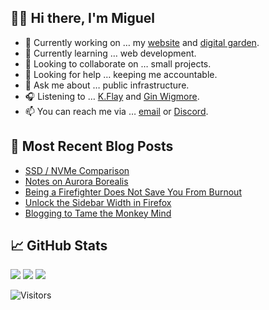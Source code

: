 ## 👋🏼 Hi there, I'm Miguel

- 🔭 Currently working on … my [website](https://miguelpimentel.do/) and [digital garden](https://forgetfulnotes.com/).
- 🌱 Currently learning … web development.
- 👯 Looking to collaborate on … small projects.
- 🤔 Looking for help … keeping me accountable.
- 💬 Ask me about … public infrastructure.
- 🎧 Listening to … [K.Flay](https://www.kflay.com/) and [Gin Wigmore](https://www.ginwigmoremusic.com/home).
- 📫 You can reach me via … [email](mailto:contact@miguelpimentel.do) or [Discord](https://discord.com/users/244318363734507520).

## 📝 Most Recent Blog Posts

<!-- BLOG-POST-LIST:START -->
- [SSD / NVMe Comparison](http://localhost:8080/en/writing/ssd-nvme/)
- [Notes on Aurora Borealis](http://localhost:8080/en/writing/aurora-borealis/)
- [Being a Firefighter Does Not Save You From Burnout](http://localhost:8080/en/writing/burning-out/)
- [Unlock the Sidebar Width in Firefox](http://localhost:8080/en/writing/firefox-sidebar/)
- [Blogging to Tame the Monkey Mind](http://localhost:8080/en/writing/monkey-brain/)
<!-- BLOG-POST-LIST:END -->

## 📈 GitHub Stats

<img height=auto src="https://streak-stats.demolab.com?user=semanticdata&theme=material-palenight&mode=weekly&hide_longest_streak=false&border_radius=6" />

<img height=auto src="https://github-readme-stats.vercel.app/api?username=semanticdata&show_icons=true&theme=material-palenight&hide_rank=true&border_radius=6" />

<img height=auto src="https://github-readme-stats.vercel.app/api/top-langs/?username=semanticdata&hide=markdown&layout=compact&theme=material-palenight" />

![Visitors](https://img.shields.io/endpoint?url=https%3A%2F%2Fhits.dwyl.com%2Fsemanticdata%2Fsemanticdata.json&label=Visitors&color=palepink)

